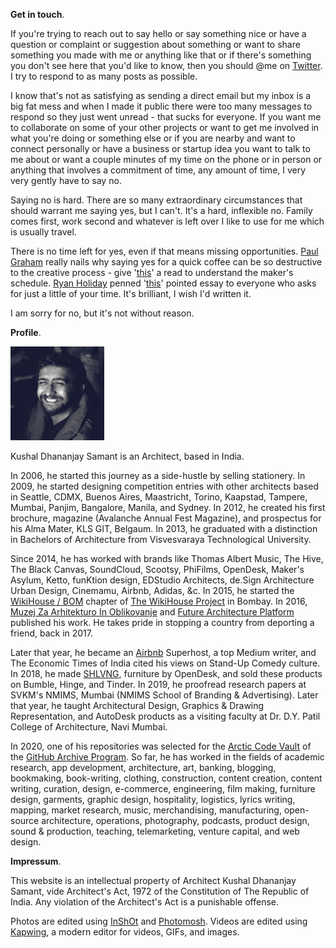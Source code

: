 **Get in touch**.

If you're trying to reach out to say hello or say something nice or have a question or complaint or suggestion about something or want to share something you made with me or anything like that or if there's something you don't see here that you'd like to know, then you should @me on <a href="https://www.twitter.com/kushalsamant_" rel="noopener noreferrer" target="_blank">Twitter</a>. I try to respond to as many posts as possible.

I know that's not as satisfying as sending a direct email but my inbox is a big fat mess and when I made it public there were too many messages to respond so they just went unread - that sucks for everyone. If you want me to collaborate on some of your other projects or want to get me involved in what you're doing or something else or if you are nearby and want to connect personally or have a business or startup idea you want to talk to me about or want a couple minutes of my time on the phone or in person or anything that involves a commitment of time, any amount of time, I very very gently have to say no.

Saying no is hard. There are so many extraordinary circumstances that should warrant me saying yes, but I can't. It's a hard, inflexible no. Family comes first, work second and whatever is left over I like to use for me which is usually travel.

There is no time left for yes, even if that means missing opportunities. <a href="https://www.twitter.com/paulg" rel="noopener noreferrer" target="_blank">Paul Graham</a> really nails why saying yes for a quick coffee can be so destructive to the creative process - give '<a href="http://paulgraham.com/makersschedule.html" rel="noopener noreferrer" target="_blank">this</a>' a read to understand the maker's schedule. <a href="https://twitter.com/RyanHoliday" rel="noopener noreferrer" target="_blank">Ryan Holiday</a> penned '<a href="https://thoughtcatalog.com/ryan-holiday/2017/01/to-everyone-who-asks-for-just-a-little-of-your-time" rel="noopener noreferrer" target="_blank">this</a>' pointed essay to everyone who asks for just a little of your time. It's brilliant, I wish I'd written it.

I am sorry for no, but it's not without reason.

**Profile**.

<img src="/assets/img/logo_kushal_samant_profile_picture.png" alt="Architect Samant Kushal" width="150">

Kushal Dhananjay Samant is an Architect, based in India.

In 2006, he started this journey as a side-hustle by selling stationery. In 2009, he started designing competition entries with other architects based in Seattle, CDMX, Buenos Aires, Maastricht, Torino, Kaapstad, Tampere, Mumbai, Panjim, Bangalore, Manila, and Sydney. In 2012, he created his first brochure, magazine (Avalanche Annual Fest Magazine), and prospectus for his Alma Mater, KLS GIT, Belgaum. In 2013, he graduated with a distinction in Bachelors of Architecture from Visvesvaraya Technological University.

Since 2014, he has worked with brands like Thomas Albert Music, The Hive, The Black Canvas, SoundCloud, Scootsy, PhiFilms, OpenDesk, Maker's Asylum, Ketto, funKtion design, EDStudio Architects, de.Sign Architecture Urban Design, Cinemamu, Airbnb, Adidas, &c. In 2015, he started the <a href="https://www.sketchfab.com/wikihousebom" rel="noopener noreferrer" target="_blank">WikiHouse / BOM</a> chapter of <a href="https://www.wikihouse.cc/Contributors" rel="noopener noreferrer" target="_blank">The WikiHouse Project</a> in Bombay. In 2016, <a href="http://www.mao.si" rel="noopener noreferrer" target="_blank">Muzej Za Arhitekturo In Oblikovanje</a> and <a href="https://www.futurearchitectureplatform.org/projects/8e8af477-4aea-431b-a69f-74cd05862eac" rel="noopener noreferrer" target="_blank">Future Architecture Platform</a> published his work. He takes pride in stopping a country from deporting a friend, back in 2017.

Later that year, he became an <a href="https://www.airbnb.co.in/users/show/21563871" rel="noopener noreferrer" target="_blank">Airbnb</a> Superhost, a top Medium writer, and The Economic Times of India cited his views on Stand-Up Comedy culture. In 2018, he made <a href="https://www.sketchfab.com/3d-models/shelving-complete-cutting-files-guide-135b548e7c5e4b28a0aae1777c99840e" rel="noopener noreferrer" target="_blank">SHLVNG</a>, furniture by OpenDesk, and sold these products on Bumble, Hinge, and Tinder. In 2019, he proofread research papers at SVKM's NMIMS, Mumbai (NMIMS School of Branding & Advertising). Later that year, he taught Architectural Design, Graphics & Drawing Representation, and AutoDesk products as a visiting faculty at Dr. D.Y. Patil College of Architecture, Navi Mumbai.

In 2020, one of his repositories was selected for the <a href="https://youtu.be/fzI9FNjXQ0o" rel="noopener noreferrer" target="_blank">Arctic Code Vault</a> of the <a href="https://archiveprogram.github.com" rel="noopener noreferrer" target="_blank">GitHub Archive Program</a>. So far, he has worked in the fields of academic research, app development, architecture, art, banking, blogging, bookmaking, book-writing, clothing, construction, content creation, content writing, curation, design, e-commerce, engineering, film making, furniture design, garments, graphic design, hospitality, logistics, lyrics writing, mapping, market research, music, merchandising, manufacturing, open-source architecture, operations, photography, podcasts, product design, sound & production, teaching, telemarketing, venture capital, and web design.

**Impressum**.

This website is an intellectual property of Architect Kushal Dhananjay Samant, vide Architect's Act, 1972 of the Constitution of The Republic of India. Any violation of the Architect's Act is a punishable offense.

Photos are edited using <a href="https://www.inshot.com" rel="noopener noreferrer" target="_blank">InShOt</a> and <a href="https://www.photomosh.com" rel="noopener noreferrer" target="_blank">Photomosh</a>. Videos are edited using <a href="https://www.kapwing.com" rel="noopener noreferrer" target="_blank">Kapwing</a>, a modern editor for videos, GIFs, and images.
